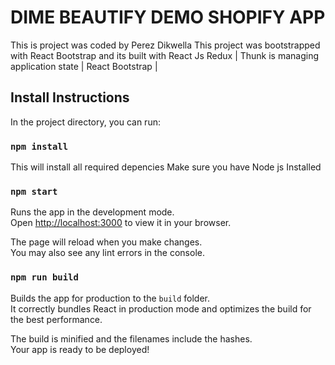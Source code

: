# DIME BEAUTIFY DEMO SHOPIFY APP
This is project was coded by Perez Dikwella
This project was bootstrapped with React Bootstrap and its built with React Js
Redux | Thunk is managing application state | React Bootstrap | 


## Install Instructions

In the project directory, you can run:
### `npm install`
This will install all required depencies
Make sure you have Node js Installed

### `npm start`

Runs the app in the development mode.\
Open [http://localhost:3000](http://localhost:3000) to view it in your browser.

The page will reload when you make changes.\
You may also see any lint errors in the console.

### `npm run build`

Builds the app for production to the `build` folder.\
It correctly bundles React in production mode and optimizes the build for the best performance.

The build is minified and the filenames include the hashes.\
Your app is ready to be deployed!


